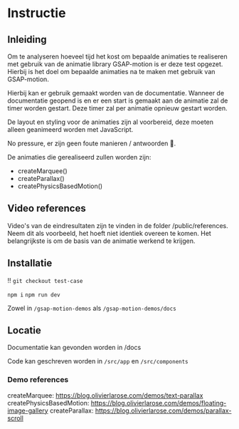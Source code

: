 # Instructie

## Inleiding

Om te analyseren hoeveel tijd het kost om bepaalde animaties te realiseren met gebruik van de animatie library GSAP-motion is er deze test opgezet. Hierbij is het doel om bepaalde animaties na te maken met gebruik van GSAP-motion.

Hierbij kan er gebruik gemaakt worden van de documentatie. Wanneer de documentatie geopend is en er een start is gemaakt aan de animatie zal de timer worden gestart. Deze timer zal per animatie opnieuw gestart worden. 

De layout en styling voor de animaties zijn al voorbereid, deze moeten alleen geanimeerd worden met JavaScript.

No pressure, er zijn geen foute manieren / antwoorden 🙌. 

De animaties die gerealiseerd zullen worden zijn:
- createMarquee()
- createParallax()
- createPhysicsBasedMotion()

## Video references

Video's van de eindresultaten zijn te vinden in de folder /public/references. Neem dit als voorbeeld, het hoeft niet identiek overeen te komen. Het belangrijkste is om de basis van de animatie werkend te krijgen. 

## Installatie

‼️ ```git checkout test-case```

```npm i```
```npm run dev```

Zowel in ```/gsap-motion-demos``` als ```/gsap-motion-demos/docs```

## Locatie

Documentatie kan gevonden worden in /docs

Code kan geschreven worden in ```/src/app``` en ```/src/components```

### Demo references

createMarquee: https://blog.olivierlarose.com/demos/text-parallax  
createPhysicsBasedMotion: https://blog.olivierlarose.com/demos/floating-image-gallery
createParallax: https://blog.olivierlarose.com/demos/parallax-scroll